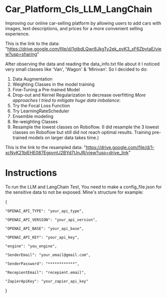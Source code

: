 # Car_Platform_Cls_LLM_LangChain
Improving our online car-selling platform by allowing users to add cars with images, text descriptions, and prices for a more convenient selling experience. 

This is the link to the data: "https://drive.google.com/file/d/1gibdLQwr8JkgTy2ek_pvK3_xF6ZbytaE/view?usp=sharing"

After observing the data and reading the data_info.txt file about it I noticed very small classes like 'Van', 'Wagon' & 'Minivan'.
So I decided to do:
1) Data Augmentation
2) Weighting Classes in the model training
3) Fine-Tuning a Pre-trained Model
4) Drop-out and Kernel Regularization to decrease overfitting
*More approaches I tried to mitigate huge data imbalance*:
5) Try the Focal Loss Function
6) Try LearningRateScheduler
7) Ensemble modeling
8) Re-weighting Classes
9) Resample the lowest classes on Roboflow.
(I did resample the 3 lowest classes on Roboflow but still did not reach optimal results. Training pre-trained models on larger data takes time.)

This is the link to the resampled data: "https://drive.google.com/file/d/1-xcNvK21bjEHE087EgpvntJ2BYd7UnJR/view?usp=drive_link"

# Instructions
To run the LLM and LangChain Test, You need to make a config_file.json for the sensitive data to not be exposed.
Mine's structure for example:

{

	"OPENAI_API_TYPE": "your_api_type",

	"OPENAI_API_VERSION": "your_api_version",

	"OPENAI_API_BASE": "your_api_base",

	"OPENAI_API_KEY": "your_api_key",

	"engine": "you_engine",

	"SenderEmail": "your_email@gmail.com",

	"SenderPassword": "************",

	"RecepientEmail": "recepient.email",

	"ZapierApiKey": "your_zapier_api_key"
}
